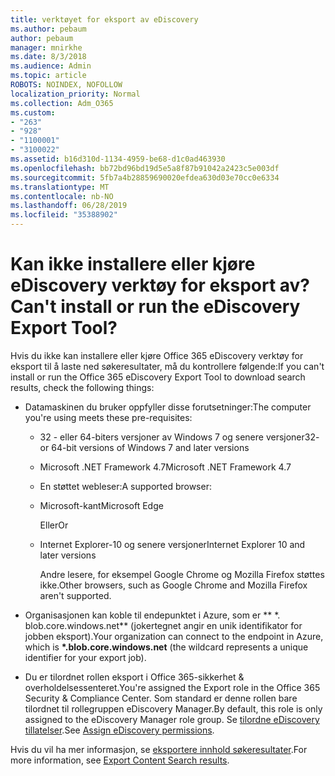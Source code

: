 ```yaml
---
title: verktøyet for eksport av eDiscovery
ms.author: pebaum
author: pebaum
manager: mnirkhe
ms.date: 8/3/2018
ms.audience: Admin
ms.topic: article
ROBOTS: NOINDEX, NOFOLLOW
localization_priority: Normal
ms.collection: Adm_O365
ms.custom:
- "263"
- "928"
- "1100001"
- "3100022"
ms.assetid: b16d310d-1134-4959-be68-d1c0ad463930
ms.openlocfilehash: bb72bd96bd19d5e5a8f87b91042a2423c5e003df
ms.sourcegitcommit: 5fb7a4b28859690020efdea630d03e70cc0e6334
ms.translationtype: MT
ms.contentlocale: nb-NO
ms.lasthandoff: 06/28/2019
ms.locfileid: "35388902"
---
```

# <a name="cant-install-or-run-the-ediscovery-export-tool"></a><span data-ttu-id="f94e4-102">Kan ikke installere eller kjøre eDiscovery verktøy for eksport av?</span><span class="sxs-lookup"><span data-stu-id="f94e4-102">Can't install or run the eDiscovery Export Tool?</span></span>

<span data-ttu-id="f94e4-103">Hvis du ikke kan installere eller kjøre Office 365 eDiscovery verktøy for eksport til å laste ned søkeresultater, må du kontrollere følgende:</span><span class="sxs-lookup"><span data-stu-id="f94e4-103">If you can't install or run the Office 365 eDiscovery Export Tool to download search results, check the following things:</span></span>
  
- <span data-ttu-id="f94e4-104">Datamaskinen du bruker oppfyller disse forutsetninger:</span><span class="sxs-lookup"><span data-stu-id="f94e4-104">The computer you're using meets these pre-requisites:</span></span>

  - <span data-ttu-id="f94e4-105">32 - eller 64-biters versjoner av Windows 7 og senere versjoner</span><span class="sxs-lookup"><span data-stu-id="f94e4-105">32- or 64-bit versions of Windows 7 and later versions</span></span>

  - <span data-ttu-id="f94e4-106">Microsoft .NET Framework 4.7</span><span class="sxs-lookup"><span data-stu-id="f94e4-106">Microsoft .NET Framework 4.7</span></span>

  - <span data-ttu-id="f94e4-107">En støttet webleser:</span><span class="sxs-lookup"><span data-stu-id="f94e4-107">A supported browser:</span></span>

  - <span data-ttu-id="f94e4-108">Microsoft-kant</span><span class="sxs-lookup"><span data-stu-id="f94e4-108">Microsoft Edge</span></span>

    <span data-ttu-id="f94e4-109">Eller</span><span class="sxs-lookup"><span data-stu-id="f94e4-109">Or</span></span>

  - <span data-ttu-id="f94e4-110">Internet Explorer-10 og senere versjoner</span><span class="sxs-lookup"><span data-stu-id="f94e4-110">Internet Explorer 10 and later versions</span></span>

    <span data-ttu-id="f94e4-111">Andre lesere, for eksempel Google Chrome og Mozilla Firefox støttes ikke.</span><span class="sxs-lookup"><span data-stu-id="f94e4-111">Other browsers, such as Google Chrome and Mozilla Firefox aren't supported.</span></span>

- <span data-ttu-id="f94e4-112">Organisasjonen kan koble til endepunktet i Azure, som er \*\* \*. blob.core.windows.net\*\* (jokertegnet angir en unik identifikator for jobben eksport).</span><span class="sxs-lookup"><span data-stu-id="f94e4-112">Your organization can connect to the endpoint in Azure, which is **\*.blob.core.windows.net** (the wildcard represents a unique identifier for your export job).</span></span>

- <span data-ttu-id="f94e4-113">Du er tilordnet rollen eksport i Office 365-sikkerhet &amp; overholdelsessenteret.</span><span class="sxs-lookup"><span data-stu-id="f94e4-113">You're assigned the Export role in the Office 365 Security &amp; Compliance Center.</span></span> <span data-ttu-id="f94e4-114">Som standard er denne rollen bare tilordnet til rollegruppen eDiscovery Manager.</span><span class="sxs-lookup"><span data-stu-id="f94e4-114">By default, this role is only assigned to the eDiscovery Manager role group.</span></span> <span data-ttu-id="f94e4-115">Se [tilordne eDiscovery tillatelser](https://support.office.com/article/assign-ediscovery-permissions-in-the-office-365-security-compliance-center-5b9a067b-9d2e-4aa5-bb33-99d8c0d0b5d7#moreinfo).</span><span class="sxs-lookup"><span data-stu-id="f94e4-115">See [Assign eDiscovery permissions](https://support.office.com/article/assign-ediscovery-permissions-in-the-office-365-security-compliance-center-5b9a067b-9d2e-4aa5-bb33-99d8c0d0b5d7#moreinfo).</span></span>

<span data-ttu-id="f94e4-116">Hvis du vil ha mer informasjon, se [eksportere innhold søkeresultater](https://support.office.com/article/Export-Content-Search-results-from-the-Office-365-Security-Compliance-Center-ed48d448-3714-4c42-85f5-10f75f6a4278).</span><span class="sxs-lookup"><span data-stu-id="f94e4-116">For more information, see [Export Content Search results](https://support.office.com/article/Export-Content-Search-results-from-the-Office-365-Security-Compliance-Center-ed48d448-3714-4c42-85f5-10f75f6a4278).</span></span>
  